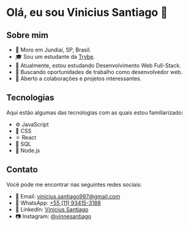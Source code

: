 # Olá, eu sou Vinicius Santiago 👋

## Sobre mim
- 🏡 Moro em Jundiaí, SP, Brasil.
- 🎓 Sou um estudante da [Trybe](https://www.betrybe.com/).
- 🌱 Atualmente, estou estudando Desenvolvimento Web Full-Stack.
- 💼 Buscando oportunidades de trabalho como desenvolvedor web.
- 🤝 Aberto a colaborações e projetos interessantes.

## Tecnologias
Aqui estão algumas das tecnologias com as quais estou familiarizado:
- ⚙️ JavaScript
- 🎨 CSS
- ⚛️ React
- 🐘 SQL
- 🚀 Node.js

## Contato
Você pode me encontrar nas seguintes redes sociais:
- 📧 Email: [vinicius.santiago997@gmail.com](mailto:vinicius.santiago997@gmail.com)
- 📱 WhatsApp: [+55 (11) 93415-3188](https://wa.me/5511934153188)
- 💼 LinkedIn: [Vinicius Santiago](https://www.linkedin.com/in/vinicius-santiago-dev/)
- 📷 Instagram: [@vinnesantiago](https://www.instagram.com/vinnesantiago/)


